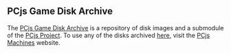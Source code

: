 ## PCjs Game Disk Archive

The [PCjs Game Disk Archive](https://github.com/jeffpar/pcjs-game-disks) is a repository of disk images
and a submodule of the [PCjs Project](https://github.com/jeffpar/pcjs).  To use any of the disks archived
[here](https://game-disks.pcjs.org), visit the [PCjs Machines](https://www.pcjs.org) website.
